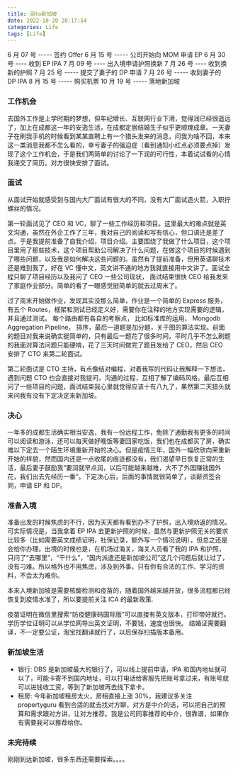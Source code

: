 ```yaml
---
title: 润to新加坡
date: 2022-10-20 20:17:54
categories: Life
tags: [Life]
---
```


6 月 07 号 ----- 签约 Offer
6 月 15 号 ----- 公司开始向 MOM 申请 EP
6 月 30 号 ---- 收到 EP IPA
7 月 09 号 ---- 出入境申请护照换新
7 月 26 号 ---- 收到换新的护照
7 月 25 号 ----- 提交了妻子的 DP 申请
7 月 26 号 ----- 收到妻子的 DP IPA
8 月 15 号 ----- 购买机票
10 月 19 号 ----- 落地新加坡

<!--more-->

### 工作机会

去国外工作是上学时期的梦想，但年纪增长、互联网行业下滑，觉得润已经很遥远了，加上在成都这一年的安逸生活，在成都定居结婚生子似乎更顺理成章。一天妻子在刷我手机的时候看到某某直聘上有一个猎头发来的消息，问我为啥不回，本来这一类消息我都不怎么看的，幸亏妻子的强迫症（看到通知小红点必须要点掉）发现了这个工作机会，于是我们两简单的讨论了一下润的可行性，本着试试看的心情我递交了简历。对方很快安排了面试。

### 面试

从面试开始就感受到与国内大厂面试有很大的不同，没有大厂面试造火箭，入职拧螺丝的情况。

第一轮面试见了 CEO 和 VC，聊了一些工作经历和项目。这里最大的难点就是英文沟通，虽然在外企工作了三年，我对自己的阅读和写有信心，但口语还是差了点。于是我提前准备了自我介绍，项目介绍。主要围绕了我做了什么项目，这个项目里用了那些技术，这个项目帮助公司解决了什么问题，在做这个项目的时候遇到了哪些问题，以及我是如何解决这些问题的。虽然有了提前准备，但用英语聊技术还是难到我了，好在 VC 懂中文，英文讲不通的地方我就直接用中文讲了。面试全程只聊了项目经历以及我问了 CEO 一些公司现状， 面试结束很快 CEO 给我发来了家庭作业部分。简单的看了一眼感觉挺简单的就去过周末了。

过了周末开始做作业，发现其实没那么简单，作业是一个简单的 Express 服务，有五个 Routes，框架和测试已经定义好，需要你在注释的地方实现需要的逻辑，并且通过测试。 每个路由都有各自的考察点， 比如标准库的运用， Mongodb Aggregation Pipeline， 排序，最后一道题是加分题，关于图的算法实现。前面的题目对我来说确实挺简单的，只有最后一题花了很多时间，平时几乎不怎么刷题的我面对算法问题只能硬啃，花了三天时间做完了题目发给了 CEO，然后 CEO 安排了 CTO 来第二轮面试。

第二轮面试是 CTO 主持，有点像结对编程，对着我写的代码让我解释一下想法，遇到问题 CTO 也会直接对我提问，沟通的过程，互相了解了编码风格。最后互相问了一些项目的问题，面试结束我心里就觉得应该十有八九了，果然第二天猎头就来问我有没有下定决定来新加坡。

### 决心

一年多的成都生活确实相当安逸，我有一份远程工作，免除了通勤我有更多的时间可以阅读和游泳，还可以每天做好晚饭等妻回家吃饭，我们也在成都买了房，确实难以下定去一个陌生环境重新开始的决心。但是疫情三年，国外一幅欣欣向荣重新开始的样貌，然而国内还是一点收尾的痕迹都没有，我们渴望早日恢复正常的生活，最后妻子鼓励我“要润就早点润，以后可能越来越难，大不了外国赚钱国外花，我们出去先经历一番”。下定决心后，后面的事情就很简单了，谈薪资签合同，申请 EP 和 DP。

### 准备入境

准备出发的时候焦虑的不行，因为天天都有看到办不了护照，出入境劝返的情况。可实际情况是，当我拿着 EP IPA 去更新护照的时候，虽然与更新护照无关的要求比较多（比如需要英文成绩证明，社保记录，额外写一个情况说明），但总之还是会给你办理。出境的时候也是，在机场过海关，海关人员看了我的 IPA 和护照，只问了“去哪里”，“干什么”，“国内派遣还是新加坡公司”这几个问题后就让过了，没有刁难。所以格外也不用焦虑，涉及到外事，只有你有合法的工作、学习的资料，不会太为难你。

本来入境新加坡是需要核酸检测和疫苗的，随着国外越来越开放，很多流程都已经恢复到疫情水准了，所以要提前关注 ICA 的最新政策.

疫苗证明在微信里搜索“防疫健康码国际版”可以直接有英文版本，打印带好就行。
学历学位证明可以从学位网导出英文证明，不要钱，速度也很快。
结婚证需要翻译，不一定要公证，淘宝找翻译就行了，以后保存扫描版本备用。

### 新加坡生活

- 银行: DBS 是新加坡最大的银行了，可以线上提前申请，IPA 和国内地址就可以了，可能卡寄不到国内地址，可以打电话给客服先把账号拿过来，有账号就可以进钱收工资，等到了新加坡再去线下拿卡。
- 租房: 今年新加坡租房太火，房租直接上涨 30%，我建议多关注 propertyguru 看到合适的就去找对方聊，对方是中介的话，可以把自己的预算和需求跟对方讲，让对方推荐。我是公司同事推荐的中介，很靠谱，如果你有需要我可以推荐给你。

### 未完待续

刚刚到达新加坡，很多东西还需要探索。。。。
